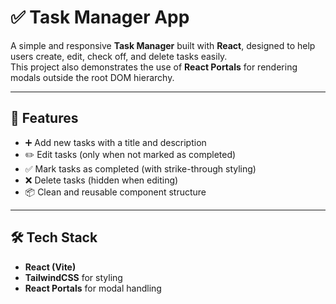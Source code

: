 # ✅ Task Manager App

A simple and responsive **Task Manager** built with **React**, designed to help users create, edit, check off, and delete tasks easily.  
This project also demonstrates the use of **React Portals** for rendering modals outside the root DOM hierarchy.

---

## 🚀 Features

- ➕ Add new tasks with a title and description  
- ✏️ Edit tasks (only when not marked as completed)  
- ✅ Mark tasks as completed (with strike-through styling)  
- ❌ Delete tasks (hidden when editing)  
- 📦 Clean and reusable component structure  

---

## 🛠️ Tech Stack

- **React (Vite)**
- **TailwindCSS** for styling  
- **React Portals** for modal handling  